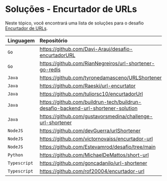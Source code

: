 # Soluções - Encurtador de URLs

Neste tópico, você encontrará uma lista de soluções para o desafio [Encurtador de URLs](PROBLEM.md).

| Linguagem    | Repositório                                             |
|:-------------|:--------------------------------------------------------|
| `Go`         | https://github.com/Davi-Arauj/desafio-encurtadorURL     |             
| `Go`         | https://github.com/RianNegreiros/url-shortener-go-redis |             
| `Java`       | https://github.com/tyronedamasceno/URLShortener         |             
| `Java`       | https://github.com/Raeski/url-encurtator                |             
| `Java`       | https://github.com/tuliorsc10/encurtadorUrl             |             
| `Java`       | https://github.com/buildrun-tech/buildrun-desafio-backend-url-shortener-solution |
| `Java`       | https://github.com/gustavorsmedina/challenge-url-shortener |
| `NodeJS`     | https://github.com/devGuerra/urlShortener               |             
| `NodeJS`     | https://github.com/victornovaiss/encurtador-url         |             
| `NodeJS`     | https://github.com/Estevamrod/desafio/tree/main         |             
| `Python`     | https://github.com/MichaelDeMattos/short-url            |             
| `Typescript` | https://github.com/goncadanilo/url-shortener            |             
| `Typescript` | https://github.com/rof20004/encurtador-url              |             
